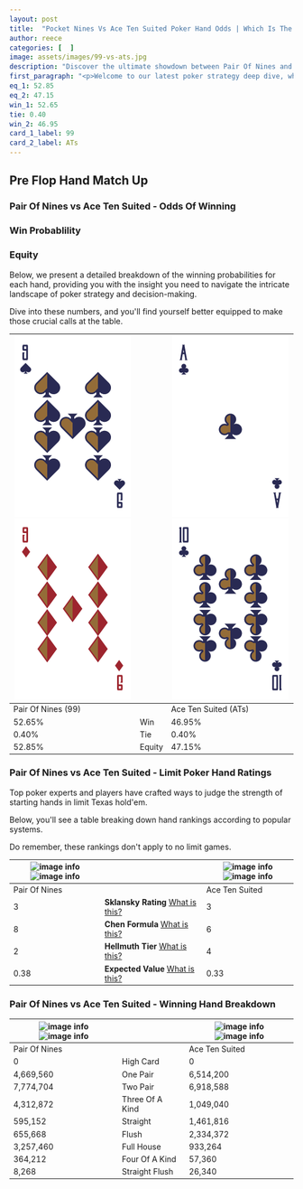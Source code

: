 ```yaml
---
layout: post
title:  "Pocket Nines Vs Ace Ten Suited Poker Hand Odds | Which Is The Better Hand In Poker? A Complete Guide"
author: reece
categories: [  ]
image: assets/images/99-vs-ats.jpg
description: "Discover the ultimate showdown between Pair Of Nines and Ace Ten Suited in poker! Uncover the odds, strategies, and scenarios where one hand triumphs over the other. Get ready to up your poker game with this thrilling analysis."
first_paragraph: "<p>Welcome to our latest poker strategy deep dive, where we're pitting two distinct hands against each other in a high-stakes showdown: Pair Of Nines vs Ace Ten Suited.</p><p>In the dynamic world of poker, every decision counts, and knowing which hand holds the upper hand is key to your success at the table.</p><p>In this article, we'll dissect these two hands, explore the scenarios where one dominates the other, and equip you with the knowledge to make strategic choices that can tip the odds in your favor.</p><p>Get ready to unravel the intriguing dynamics of these poker hands and elevate your game to new heights.</p>"
eq_1: 52.85
eq_2: 47.15
win_1: 52.65
tie: 0.40
win_2: 46.95
card_1_label: 99
card_2_label: ATs
---
```




[comment]: # (sp0)

## Pre Flop Hand Match Up

<div class="table hand-ratings" markdown="1"> 



### Pair Of Nines vs Ace Ten Suited - Odds Of Winning


  
<div class="row graphs"> 
<div class="col-lg-6">
    <h3>Win Probablility</h3>
    <canvas id="WinChart"></canvas>
</div>
<div class="col-lg-6">
    <h3>Equity</h3>
    <canvas id="EquityChart"></canvas>
</div>
</div>

  Below, we present a detailed breakdown of the winning probabilities for each hand, providing you with the insight you need to navigate the intricate landscape of poker strategy and decision-making. 

Dive into these numbers, and you'll find yourself better equipped to make those crucial calls at the table.


    
| ![image info](assets/images/hand1/9.png) ![image info](assets/images/hand1/9o.png) |  | ![image info](assets/images/hand2/a.png) ![image info](assets/images/hand2/t.png) |
| -------- | -------- | -------- |
| Pair Of Nines (99) |  | Ace Ten Suited (ATs) |
| 52.65% | Win | 46.95% |
| 0.40% | Tie | 0.40% |
| 52.85% | Equity | 47.15% |




[comment]: # (sp1)



### Pair Of Nines vs Ace Ten Suited - Limit Poker Hand Ratings

Top poker experts and players have crafted ways to judge the strength of starting hands in limit Texas hold'em. 

Below, you'll see a table breaking down hand rankings according to popular systems. 

Do remember, these rankings don't apply to no limit games.


    
| ![image info](https://www.riverpairs.com/assets/images/hand1/9.png) ![image info](https://www.riverpairs.com/assets/images/hand1/9o.png) |  | ![image info](https://www.riverpairs.com/assets/images/hand2/a.png) ![image info](https://www.riverpairs.com/assets/images/hand2/t.png) |
| -------- | -------- | -------- |
| Pair Of Nines |  | Ace Ten Suited |
| 3 | **Sklansky Rating** [What is this?](/sklansky-rating-explained) | 3 |
| 8 | **Chen Formula** [What is this?](/chen-formula-explained) | 6 |
| 2 | **Hellmuth Tier** [What is this?](/Hellmuth-tier-explained) | 4 |
| 0.38 | **Expected Value** [What is this?](/expected-value-explained) | 0.33 |




[comment]: # (sp2)



### Pair Of Nines vs Ace Ten Suited - Winning Hand Breakdown


    
| ![image info](https://www.riverpairs.com/assets/images/hand1/9.png) ![image info](https://www.riverpairs.com/assets/images/hand1/9o.png) |  | ![image info](https://www.riverpairs.com/assets/images/hand2/a.png) ![image info](https://www.riverpairs.com/assets/images/hand2/t.png) |
| -------- | -------- | -------- |
| Pair Of Nines |  | Ace Ten Suited |
| 0 | High Card | 0 |
| 4,669,560 | One Pair | 6,514,200 |
| 7,774,704 | Two Pair | 6,918,588 |
| 4,312,872 | Three Of A Kind | 1,049,040 |
| 595,152 | Straight | 1,461,816 |
| 655,668 | Flush | 2,334,372 |
| 3,257,460 | Full House | 933,264 |
| 364,212 | Four Of A Kind | 57,360 |
| 8,268 | Straight Flush | 26,340 |




[comment]: # (sp3)



</div>

[comment]: # (sp4)



[comment]: # (sp5)

